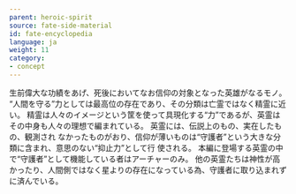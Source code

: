```yaml
---
parent: heroic-spirit
source: fate-side-material
id: fate-encyclopedia
language: ja
weight: 11
category:
- concept
---
```


生前偉大な功績をあげ、死後においてなお信仰の対象となった英雄がなるモノ。
“人間を守る”力としては最高位の存在であり、その分類は亡霊ではなく精霊に近い。
精霊は人々のイメージという筐を使って具現化する“力”であるが、英霊はその中身も人々の理想で編まれている。
英霊には、伝説上のもの、実在したもの、観測され なかったものがおり、信仰が薄いものは“守護者”という大きな分類に含まれ、意思のない“抑止力”として行 使される。
本編に登場する英霊の中で“守護者”として機能している者はアーチャーのみ。
他の英霊たちは神性が高かったり、人間側ではなく星よりの存在になっている為、守護者に取り込まれずに済んでいる。
